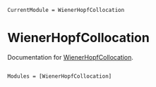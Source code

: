 ```@meta
CurrentModule = WienerHopfCollocation
```

# WienerHopfCollocation

Documentation for [WienerHopfCollocation](https://github.com/mjp98/WienerHopfCollocation.jl).

```@index
```

```@autodocs
Modules = [WienerHopfCollocation]
```
